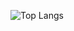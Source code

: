 ![Top Langs](https://github-readme-stats.vercel.app/api/top-langs/?username=sloaneeliza&theme=tokyonight)
